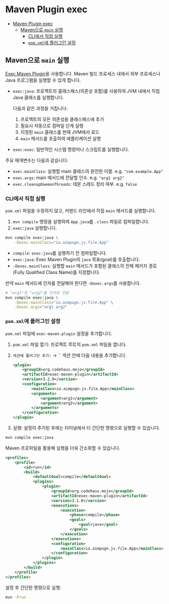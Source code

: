 # Maven Plugin exec

- [Maven Plugin exec](#maven-plugin-exec)
    - [Maven으로 `main` 실행](#maven으로-main-실행)
        - [CLI에서 직접 실행](#cli에서-직접-실행)
        - [`pom.xml`에 플러그인 설정](#pomxml에-플러그인-설정)

## Maven으로 `main` 실행

[Exec Maven Plugin](https://www.mojohaus.org/exec-maven-plugin/)을 사용합니다.
Maven 빌드 프로세스 내에서 외부 프로세스나 Java 프로그램을 실행할 수 있게 합니다.

- `exec:java`: 프로젝트의 클래스패스(의존성 포함)를 사용하여 JVM 내에서 직접 Java 클래스를 실행합니다.

    다음과 같은 과정을 거칩니다:

    1. 프로젝트의 모든 의존성을 클래스패스에 추가
    2. 필요시 자동으로 컴파일 단계 실행
    3. 지정된 `main` 클래스를 현재 JVM에서 로드
    4. `main` 메서드를 호출하여 애플리케이션 실행

- `exec:exec`: 일반적인 시스템 명령어나 스크립트를 실행합니다.

주요 매개변수는 다음과 같습니다:
- `exec.mainClass`: 실행할 main 클래스의 완전한 이름. e.g. `"com.example.App"`
- `exec.args`: main 메서드에 전달할 인수. e.g. `"arg1 arg2"`
- `exec.cleanupDaemonThreads`: 데몬 스레드 정리 여부. e.g. `false`

### CLI에서 직접 실행

`pom.xml` 파일을 수정하지 않고, 커맨드 라인에서 직접 `main` 메서드를 실행합니다.

1. `mvn compile` 명령을 실행하여 `App.java`를 `.class` 파일로 컴파일합니다.
2. `exec:java` 실행합니다.

```bash
mvn compile exec:java \
    -Dexec.mainClass="io.aimpugn.jv.file.App"
```

- `compile`: `exec:java`를 실행하기 전 컴파일합니다.
- `exec:java`: Exec Maven Plugin의 `java` 목표(goal)를 호출합니다.
- `-Dexec.mainClass`: 실행할 `main` 메서드가 포함된 클래스의 전체 패키지 경로(Fully Qualified Class Name)를 지정합니다.

만약 `main` 메서드에 인자를 전달해야 한다면 `-Dexec.args`를 사용합니다.

```bash
# "arg1"과 "arg2"를 인자로 전달
mvn compile exec:java \
    -Dexec.mainClass="io.aimpugn.jv.file.App" \
    -Dexec.args="arg1 arg2"
```

### `pom.xml`에 플러그인 설정

 `pom.xml` 파일에 `exec-maven-plugin` 설정을 추가합니다.

1. `pom.xml` 파일 열기: 프로젝트 루트의 `pom.xml` 파일을 엽니다.
2. `` 섹션에 플러그인 추가: `` → `` 섹션 안에 다음 내용을 추가합니다.

    ```xml
    <plugin>
        <groupId>org.codehaus.mojo</groupId>
        <artifactId>exec-maven-plugin</artifactId>
        <version>3.2.0</version>
        <configuration>
            <mainClass>io.aimpugn.jv.file.App</mainClass>
            <arguments>
                <argument>arg1</argument>
                <argument>arg2</argument>
            </arguments>
        </configuration>
    </plugin>
    ```

3. 실행: 설정이 추가된 후에는 터미널에서 더 간단한 명령으로 실행할 수 있습니다.

```bash
mvn compile exec:java
```

Maven 프로파일을 활용해 실행을 더욱 간소화할 수 있습니다.

```xml
<profiles>
    <profile>
        <id>run</id>
        <build>
            <defaultGoal>compile</defaultGoal>
            <plugins>
                <plugin>
                    <groupId>org.codehaus.mojo</groupId>
                    <artifactId>exec-maven-plugin</artifactId>
                    <version>3.1.0</version>
                    <executions>
                        <execution>
                            <phase>compile</phase>
                            <goals>
                                <goal>java</goal>
                            </goals>
                        </execution>
                    </executions>
                    <configuration>
                        <mainClass>io.aimpugn.jv.file.App</mainClass>
                    </configuration>
                </plugin>
            </plugins>
        </build>
    </profile>
</profiles>
```

설정 후 간단한 명령으로 실행:

```bash
mvn -Prun
```
